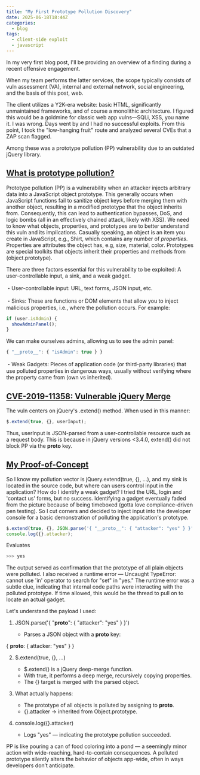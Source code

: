 ```yaml
---
title: "My First Prototype Pollution Discovery"
date: 2025-06-18T18:44Z
categories:
  - blog
tags:
  - client-side exploit
  - javascript
---
```


In my very first blog post, I'll be providing an overview of a finding during a recent offensive engagement. 

When my team performs the latter services, the scope typically consists of vuln assessment (VA), internal and external network, social engineering, and the basis of this post, web. 

The client utilizes a Y2K-era website: basic HTML, significantly unmaintained frameworks, and of course a monolithic architecture. I figured this would be a goldmine for classic web app vulns—SQLi, XSS, you name it. I was wrong. Days went by and I had no successful exploits. From this point, I took the "low-hanging fruit" route and analyzed several CVEs that a ZAP scan flagged.

Among these was a prototype pollution (PP) vulnerability due to an outdated jQuery library. 

## <ins>What is prototype pollution?</ins>

Prototype pollution (PP) is a vulnerability when an attacker injects arbitrary data into a JavaScript object prototype. This generally occurs when JavaScript functions fail to sanitize object keys before merging them with another object, resulting in a modified prototype that the object inherits from. Consequently, this can lead to authentication bypasses, DoS, and logic bombs (all in an effectively chained attack, likely with XSS). We need to know what objects, properties, and prototypes are to better understand this vuln and its implications. Casually speaking, an object is an item you create in JavaScript, e.g., Shirt, which contains any number of *properties*. Properties are attributes the object has, e.g, size, material, color. Prototypes are special toolkits that objects inherit their properties and methods from (object.prototype). 

There are three factors essential for this vulnerability to be exploited: A user-controllable input, a sink, and a weak gadget.
 
・User-controllable input: URL, text forms, JSON input, etc.

・Sinks: These are functions or DOM elements that allow you to inject malicious properties, i.e., where the pollution occurs. For example:

```javascript
if (user.isAdmin) {
  showAdminPanel();
}
```

We can make ourselves admins, allowing us to see the admin panel:

```javascript
{ "__proto__": { "isAdmin": true } }
```
・Weak Gadgets: Pieces of application code (or third-party libraries) that use polluted properties in dangerous ways, usually without verifying where the property came from (own vs inherited).


## <ins>CVE-2019-11358: Vulnerable jQuery Merge</ins>

The vuln centers on jQuery's .extend() method. When used in this manner:

```javascript
$.extend(true, {}, userInput);
```
Thus, userInput is JSON-parsed from a user-controllable resource such as a request body. This is because in jQuery versions <3.4.0, extend() did not block PP via the __proto__ key.

## <ins>My Proof-of-Concept</ins>

So I know my pollution vector is jQuery.extend(true, {}, ...), and my sink is located in the source code, but where can users control input in the application? How do I identify a weak gadget? I tried the URL, login and 'contact us' forms, but no success. Identifying a gadget eventually faded from the picture because of being timeboxed (gotta love compliance-driven pen testing). So I cut corners and decided to inject input into the developer console for a basic demonstration of polluting the application's prototype. 

```javascript
$.extend(true, {}, JSON.parse('{ "__proto__": { "attacker": "yes" } }' )); 
console.log({}.attacker);
```

Evaluates

```javascript
>>> yes
```

The output served as confirmation that the prototype of all plain objects were polluted. I also received a runtime error — Uncaught TypeError: cannot use 'in' operator to search for "set" in "yes." The runtime error was a subtle clue, indicating that internal code paths were interacting with the polluted prototype. If time allowed, this would be the thread to pull on to locate an actual gadget.

Let's understand the payload I used:

1) JSON.parse('{ "__proto__": { "attacker": "yes" } }')

   - Parses a JSON object with a __proto__ key:

{
  __proto__: {
    attacker: "yes"
  }
}

2) $.extend(true, {}, ...)
   - $.extend() is a jQuery deep-merge function.
   - With true, it performs a deep merge, recursively copying properties.
   - The {} target is merged with the parsed object.

3) What actually happens:
   - The prototype of all objects is polluted by assigning to __proto__.
   - {}.attacker → inherited from Object.prototype.

4) console.log({}.attacker)
   - Logs "yes" — indicating the prototype pollution succeeded.



PP is like pouring a can of food coloring into a pond — a seemingly minor action with wide-reaching, hard-to-contain consequences. A polluted prototype silently alters the behavior of objects app-wide, often in ways developers don’t anticipate.
